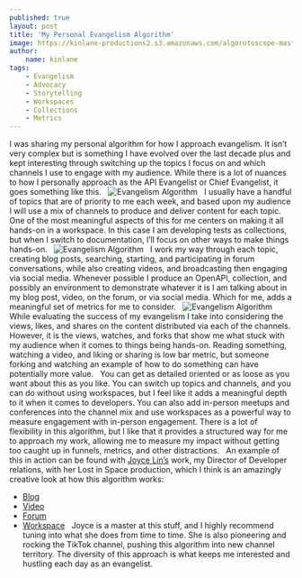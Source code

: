 ```yaml
---
published: true
layout: post
title: 'My Personal Evangelism Algorithm'
image: https://kinlane-productions2.s3.amazonaws.com/algorotoscope-master/amusement-park-amusement-park-2-copper-circuit.jpg
author:
    name: kinlane
tags:
    - Evangelism
    - Advocacy
    - Storytelling
    - Workspaces
    - Collections
    - Metrics
---
```

I was sharing my personal algorithm for how I approach evangelism. It isn’t very complex but is something I have evolved over the last decade plus and kept interesting through switching up the topics I focus on and which channels I use to engage with my audience. While there is a lot of nuances to how I personally approach as the API Evangelist or Chief Evangelist, it goes something like this.
 
![Evangelism Algorithm](https://kinlane-productions2.s3.amazonaws.com/evangelism-algorithm/evangelism-formula-1.jpg)
 
I usually have a handful of topics that are of priority to me each week, and based upon my audience I will use a mix of channels to produce and deliver content for each topic. One of the most meaningful aspects of this for me centers on making it all hands-on in a workspace. In this case I am developing tests as collections, but when I switch to documentation, I’ll focus on other ways to make things hands-on.
 
![Evangelism Algorithm](https://kinlane-productions2.s3.amazonaws.com/evangelism-algorithm/evangelism-formula-2.jpg)
 
I work my way through each topic, creating blog posts, searching, starting, and participating in forum conversations, while also creating videos, and broadcasting then engaging via social media. Whenever possible I produce an OpenAPI, collection, and possibly an environment to demonstrate whatever it is I am talking about in my blog post, video, on the forum, or via social media. Which for me, adds a meaningful set of metrics for me to consider.
 
![Evangelism Algorithm](https://kinlane-productions2.s3.amazonaws.com/evangelism-algorithm/evangelism-formula-3.jpg)
 
While evaluating the success of my evangelism I take into considering the views, likes, and shares on the content distributed via each of the channels. However, it is the views, watches, and forks that show me what stuck with my audience when it comes to things being hands-on. Reading something, watching a video, and liking or sharing is low bar metric, but someone forking and watching an example of how to do something can have potentially more value.
 
You can get as detailed oriented or as loose as you want about this as you like. You can switch up topics and channels, and you can do without using workspaces, but I feel like it adds a meaningful depth to it when it comes to developers. You can also add in-person meetups and conferences into the channel mix and use workspaces as a powerful way to measure engagement with in-person engagement. There is a lot of flexibility in this algorithm, but I like that it provides a structured way for me to approach my work, allowing me to measure my impact without getting too caught up in funnels, metrics, and other distractions.
 
An example of this in action can be found with [Joyce Lin’s](https://www.linkedin.com/in/joyce-lin/) work, my Director of Developer relations, with her Lost in Space production, which I think is an amazingly creative look at how this algorithm works:
 
- [Blog](https://blog.postman.com/lost-in-space-puzzle-hunt-for-api-enthusiasts/)
- [Video](https://www.youtube.com/watch?v=izbtF66EO1U)
- [Forum](https://community.postman.com/t/puzzle-challenge-lost-in-space/29597)
- [Workspace](https://www.postman.com/postman/workspace/lost-in-space/overview)
 
Joyce is a master at this stuff, and I highly recommend tuning into what she does from time to time. She is also pioneering and rocking the TikTok channel, pushing this algorithm into new channel territory. The diversity of this approach is what keeps me interested and hustling each day as an evangelist.